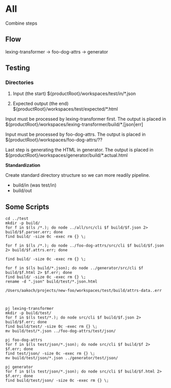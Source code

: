 # All

Combine steps

## Flow
lexing-transformer -> foo-dog-attrs -> generator

## Testing

### Directories

1. Input (the start)
${productRoot}/workspaces/test/in/*.json

1. Expected output (the end)
${productRoot}/workspaces/test/expected/*.html

Input must be processed by lexing-transformer first. The output is placed in ${productRoot}/workspaces/lexing-transformer/build/*.\[json|err\]

Input must be processed by foo-dog-attrs. The output is placed in ${productRoot}/workspaces/foo-dog-attrs/??

Last step is generating the HTML in generator. The output is placed in ${productRoot}/workspaces/generator/build/*.actual.html

**Standardization**

Create standard directory structure so we can more readily pipeline.

- build/in (was test/in)
- build/out

## Some Scripts

```
cd ../test
mkdir -p build/
for f in $(ls /*.); do node ../all/src/cli $f build/$f.json 2> build/$f.parser.err; done
find build/ -size 0c -exec rm {} \;

for f in $(ls /*.); do node ../foo-dog-attrs/src/cli $f build/$f.json 2> build/$f.attrs.err; done

find build/ -size 0c -exec rm {} \;

for f in $(ls build/*.json); do node ../generator/src/cli $f build/$f.html 2> $f.err; done
find build/ -size 0c -exec rm {} \;
rename -d ".json" build/test/*.json.html

/Users/aakoch/projects/new-foo/workspaces/test/build/attrs-data..err



pj lexing-transformer
mkdir -p build/test/
for f in $(ls test/*.); do node src/cli $f build/$f.json 2> build/$f.err; done
find build/test/ -size 0c -exec rm {} \;
mv build/test/*.json ../foo-dog-attrs/test/json/

pj foo-dog-attrs
for f in $(ls test/json/*.json); do node src/cli $f build/$f 2> $f.err; done
find test/json/ -size 0c -exec rm {} \;
mv build/test/json/*.json ../generator/test/json/

pj generator
for f in $(ls test/json/*.json); do node src/cli $f build/$f.html 2> $f.err; done
find build/test/json/ -size 0c -exec rm {} \;
```